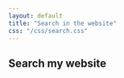 ```yaml
---
layout: default
title: "Search in the website"
css: "/css/search.css"
---
```


## Search my website

<div id="google-custom-search">
<script>
  (function() {
    var cx = '007990487522292527228:7-t0lh1giru';
    var gcse = document.createElement('script');
    gcse.type = 'text/javascript';
    gcse.async = true;
    gcse.src = (document.location.protocol == 'https:' ? 'https:' : 'http:') +
        '//www.google.com/cse/cse.js?cx=' + cx;
    var s = document.getElementsByTagName('script')[0];
    s.parentNode.insertBefore(gcse, s);
  })();
</script>
<gcse:searchbox></gcse:searchbox>
<gcse:searchresults></gcse:searchresults>
</div>